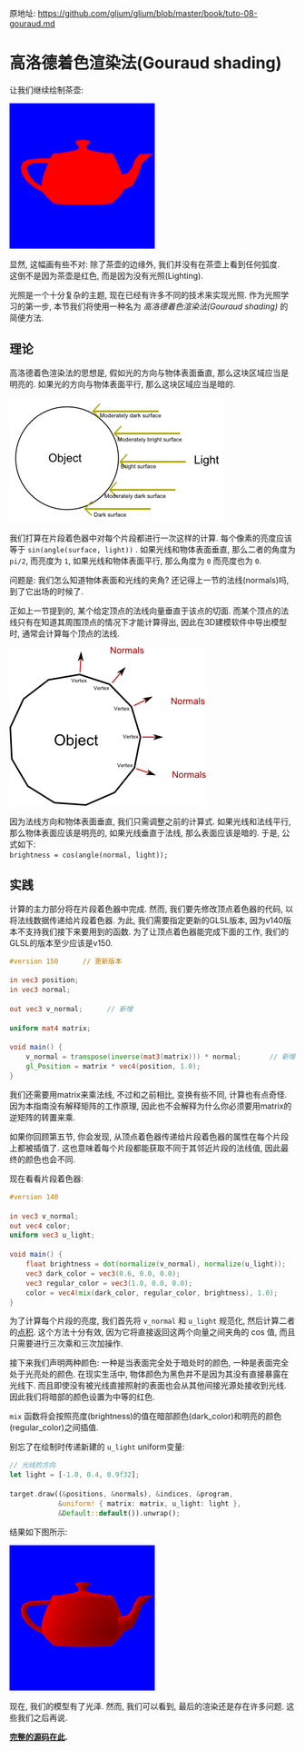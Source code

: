 

原地址: <https://github.com/glium/glium/blob/master/book/tuto-08-gouraud.md>

# 高洛德着色渲染法(Gouraud shading)

让我们继续绘制茶壶:  

![茶壶](tuto-07-correct.png)

显然, 这幅画有些不对: 除了茶壶的边缘外, 我们并没有在茶壶上看到任何弧度.  
这倒不是因为茶壶是红色, 而是因为没有光照(Lighting).  

光照是一个十分复杂的主题, 现在已经有许多不同的技术来实现光照. 作为光照学习的第一步, 本节我们将使用一种名为 *高洛德着色渲染法(Gouraud shading)* 的简便方法.    

## 理论

高洛德着色渲染法的思想是, 假如光的方向与物体表面垂直, 那么这块区域应当是明亮的. 如果光的方向与物体表面平行, 那么这块区域应当是暗的. 

![理论](tuto-08-theory.png)

我们打算在片段着色器中对每个片段都进行一次这样的计算. 每个像素的亮度应该等于 `sin(angle(surface, light))` . 如果光线和物体表面垂直, 那么二者的角度为 `pi/2`, 而亮度为 `1`, 如果光线和物体表面平行, 那么角度为 `0` 而亮度也为 `0`. 

问题是: 我们怎么知道物体表面和光线的夹角? 还记得上一节的法线(normals)吗, 到了它出场的时候了.  

正如上一节提到的, 某个给定顶点的法线向量垂直于该点的切面. 而某个顶点的法线只有在知道其周围顶点的情况下才能计算得出, 因此在3D建模软件中导出模型时, 通常会计算每个顶点的法线.  

![法线](tuto-08-normals.png)

因为法线方向和物体表面垂直, 我们只需调整之前的计算式. 如果光线和法线平行, 那么物体表面应该是明亮的, 如果光线垂直于法线, 那么表面应该是暗的. 于是, 公式如下:  
`brightness = cos(angle(normal, light));`  

## 实践

计算的主力部分将在片段着色器中完成. 然而, 我们要先修改顶点着色器的代码, 以将法线数据传递给片段着色器. 为此, 我们需要指定更新的GLSL版本, 因为v140版本不支持我们接下来要用到的函数. 为了让顶点着色器能完成下面的工作, 我们的GLSL的版本至少应该是v150.  

```glsl
#version 150      // 更新版本

in vec3 position;
in vec3 normal;

out vec3 v_normal;      // 新增

uniform mat4 matrix;

void main() {
    v_normal = transpose(inverse(mat3(matrix))) * normal;       // 新增
    gl_Position = matrix * vec4(position, 1.0);
}
```

我们还需要用matrix来乘法线, 不过和之前相比, 变换有些不同, 计算也有点奇怪. 因为本指南没有解释矩阵的工作原理, 因此也不会解释为什么你必须要用matrix的逆矩阵的转置来乘.   

如果你回顾第五节, 你会发现, 从顶点着色器传递给片段着色器的属性在每个片段上都被插值了. 这也意味着每个片段都能获取不同于其邻近片段的法线值, 因此最终的颜色也会不同.  

现在看看片段着色器:  

```glsl
#version 140

in vec3 v_normal;
out vec4 color;
uniform vec3 u_light;

void main() {
    float brightness = dot(normalize(v_normal), normalize(u_light));
    vec3 dark_color = vec3(0.6, 0.0, 0.0);
    vec3 regular_color = vec3(1.0, 0.0, 0.0);
    color = vec4(mix(dark_color, regular_color, brightness), 1.0);
}
```

为了计算每个片段的亮度, 我们首先将 `v_normal` 和 `u_light` 规范化, 然后计算二者的[点积](https://en.wikipedia.org/wiki/Dot_product). 这个方法十分有效, 因为它将直接返回这两个向量之间夹角的 cos 值, 而且只需要进行三次乘和三次加操作.  

接下来我们声明两种颜色: 一种是当表面完全处于暗处时的颜色, 一种是表面完全处于光亮处的颜色. 在现实生活中, 物体颜色为黑色并不是因为其没有直接暴露在光线下. 而且即使没有被光线直接照射的表面也会从其他间接光源处接收到光线. 因此我们将暗部的颜色设置为中等的红色.    

`mix` 函数将会按照亮度(brightness)的值在暗部颜色(dark_color)和明亮的颜色(regular_color)之间插值.  

别忘了在绘制时传递新建的 `u_light` uniform变量:  

```rust
// 光线的方向
let light = [-1.0, 0.4, 0.9f32];

target.draw((&positions, &normals), &indices, &program,
            &uniform! { matrix: matrix, u_light: light },
            &Default::default()).unwrap();
```

结果如下图所示:  

![结果](tuto-08-result.png)

现在, 我们的模型有了光泽. 然而, 我们可以看到, 最后的渲染还是存在许多问题. 这些我们之后再说.  

**[完整的源码在此](https://github.com/glium/glium/blob/master/examples/tutorial-08.rs).**
